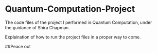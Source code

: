 # Quantum-Computation-Project
The code files of the project I performed in Quantum Computation, under the guidance of Shira Chapman.

Explaination of how to run the project files in a proper way to come.

##Peace out
